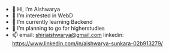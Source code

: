 - 👋 Hi, I’m Aishwarya
- 👀 I’m interested in WebD
- 🌱 I’m currently learning Backend
- 💞️ I’m planning to go for higherstudies
- 📫 email: shiriaishwarya@gmail.com linkedin: https://www.linkedin.com/in/aishwarya-sunkara-02b913279/

<!---
Aishwarya-2k3/Aishwarya-2k3 is a ✨ special ✨ repository because its `README.md` (this file) appears on your GitHub profile.
You can click the Preview link to take a look at your changes.
--->
